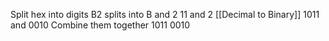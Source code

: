 Split hex into digits
B2
splits into
B and 2
11 and 2
[[Decimal to Binary]]
1011 and 0010
Combine them together
1011 0010